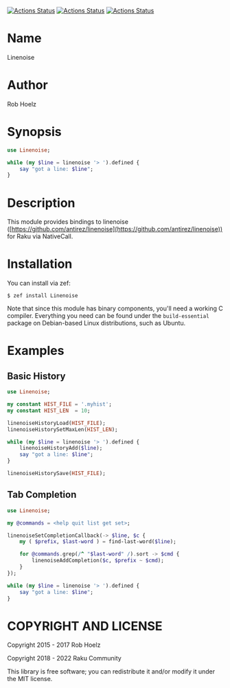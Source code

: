 [![Actions Status](https://github.com/raku-community-modules/Linenoise/workflows/test/badge.svg)](https://github.com/raku-community-modules/Linenoise/actions)
[![Actions Status](https://github.com/raku-community-modules/Linenoise/workflows/MacOS%20test/badge.svg)](https://github.com/raku-community-modules/Linenoise/actions)
[![Actions Status](https://github.com/raku-community-modules/Linenoise/workflows/Windows%20test/badge.svg)](https://github.com/raku-community-modules/Linenoise/actions)

# Name

Linenoise

# Author

Rob Hoelz <rob AT hoelz.ro>

# Synopsis

```raku
use Linenoise;

while (my $line = linenoise '> ').defined {
    say "got a line: $line";
}
```

# Description

This module provides bindings to linenoise ([https://github.com/antirez/linenoise](https://github.com/antirez/linenoise)) for Raku via NativeCall.

# Installation

You can install via zef:

```
$ zef install Linenoise
```

Note that since this module has binary components, you'll need a working C compiler.  Everything you need can be found under the `build-essential` package
on Debian-based Linux distributions, such as Ubuntu.

# Examples

## Basic History

```raku
use Linenoise;

my constant HIST_FILE = '.myhist';
my constant HIST_LEN  = 10;

linenoiseHistoryLoad(HIST_FILE);
linenoiseHistorySetMaxLen(HIST_LEN);

while (my $line = linenoise '> ').defined {
    linenoiseHistoryAdd($line);
    say "got a line: $line";
}

linenoiseHistorySave(HIST_FILE);
```

## Tab Completion

```raku
use Linenoise;

my @commands = <help quit list get set>;

linenoiseSetCompletionCallback(-> $line, $c {
    my ( $prefix, $last-word ) = find-last-word($line);

    for @commands.grep(/^ "$last-word" /).sort -> $cmd {
        linenoiseAddCompletion($c, $prefix ~ $cmd);
    }
});

while (my $line = linenoise '> ').defined {
    say "got a line: $line";
}
```

COPYRIGHT AND LICENSE
=====================

Copyright 2015 - 2017 Rob Hoelz

Copyright 2018 - 2022 Raku Community

This library is free software; you can redistribute it and/or modify it under the MIT license.
